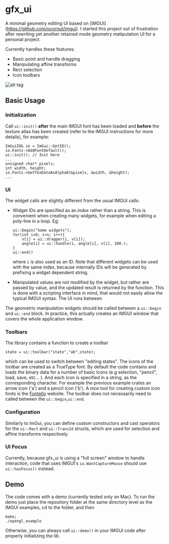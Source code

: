 # gfx_ui
A minimal geometry editing UI based on [IMGUI] (https://github.com/ocornut/imgui). I started this project out of frustration after rewriting yet another retained mode geometry matipulation UI for a personal project.

Currently handles these features:

*	Basic point and handle dragging
*	Manipulating affine transforms
*  Rect selection
*  Icon toolbars

![alt tag](https://raw.githubusercontent.com/colormotor/gfx_ui/master/shot.jpg)

## Basic Usage
### Initialization
Call ```ui::init()``` **after** the main IMGUI font has been loaded and **before** the texture atlas has been created (refer to the IMGUI instructions for more details), for example:

```
ImGuiIO& io = ImGui::GetIO();
io.Fonts->AddFontDefault();
ui::init(); // Init here
...
unsigned char* pixels;
int width, height;
io.Fonts->GetTexDataAsAlpha8(&pixels, &width, &height);
...    
```
### UI
The widget calls are slightly different from the usual IMGUI calls:

* Widget IDs are specified as an *index* rather than a string. This is convenient when creating many widgets, for example when editing a poly-line in a loop. Eg:

	```
	ui::begin("Some widgets");
	for(int i=0; i<n; i++){
		v[i] = ui::dragger(i, v[i]);
		angle[i] = ui::handle(i, angle[i], v[i], 100.);
	}
	ui::end()
	```
	
	where `i` is also used as an ID.
	Note that different widgets can be used with the 	same index, because internally IDs will be generated by 	prefixing a widget dependent string.
* Manipulated values are not modified by the widget, but rather are passed by value, and the updated result is returned by the function. This is done with a scripting interface in mind, that would not easily allow the typical IMGUI syntax.
The UI runs between 

The geometric manipulation widgets should be called between a `ui::begin` and `ui::end` block. In practice, this actually creates an IMGUI window that covers the whole application window.

### Toolbars
The library contains a function to create a toolbar

```
state = ui::toolbar("state","ab",state);
```
which can be used to switch between "editing states". 
The icons of the toolbar are created as a TrueType font. By default the code contains and loads the binary data for a number of basic Icons (e.g selection, "pencil", load, save, etc... ). And each Icon is specified in a string, as the corresponding character. For example the previous example crates an arrow icon ('a') and a pencil icon ('b'). A nice tool for creating custom icon fonts is the [Fontello](http://fontello.com) website.
The toolbar does not necessarily need to called between the `ui::begin`,`ui::end`.

### Configuration
Similarly to ImGui, you can define custom constructors and cast operators for the `ui::Rect` and `ui::Trans2d` structs, which are used for selection and affine transforms respectively.

### UI Focus
Currently, because gfx_ui is using a "full screen" window to handle interaction, code that uses IMGUI's `io.WantCaptureMouse` should use `ui::hasFocus()` instead. 
## Demo
The code comes with a demo (currently tested only on Mac). To run the demo just place the repository folder at the same directory level as the IMGUI examples, cd to the folder, and then

```
make;
./opengl_example
```

Otherwise, you can always call ```ui::demo()``` in your IMGUI code after properly initializing the lib.
